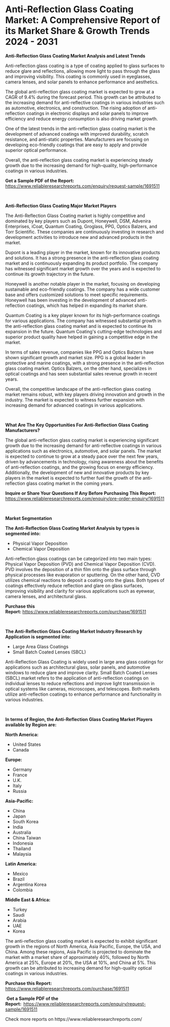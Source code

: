 <p><h1>Anti-Reflection Glass Coating Market: A Comprehensive Report of its Market Share & Growth Trends 2024 - 2031</h1></p><p><strong>Anti-Reflection Glass Coating Market Analysis and Latest Trends</strong></p>
<p><p>Anti-reflection glass coating is a type of coating applied to glass surfaces to reduce glare and reflections, allowing more light to pass through the glass and improving visibility. This coating is commonly used in eyeglasses, camera lenses, and solar panels to enhance performance and aesthetics.</p><p>The global anti-reflection glass coating market is expected to grow at a CAGR of 9.4% during the forecast period. This growth can be attributed to the increasing demand for anti-reflective coatings in various industries such as automotive, electronics, and construction. The rising adoption of anti-reflection coatings in electronic displays and solar panels to improve efficiency and reduce energy consumption is also driving market growth.</p><p>One of the latest trends in the anti-reflection glass coating market is the development of advanced coatings with improved durability, scratch resistance, and anti-static properties. Manufacturers are focusing on developing eco-friendly coatings that are easy to apply and provide superior optical performance.</p><p>Overall, the anti-reflection glass coating market is experiencing steady growth due to the increasing demand for high-quality, high-performance coatings in various industries.</p></p>
<p><strong>Get a Sample PDF of the Report:&nbsp;</strong> <a href="https://www.reliableresearchreports.com/enquiry/request-sample/1691511">https://www.reliableresearchreports.com/enquiry/request-sample/1691511</a></p>
<p>&nbsp;</p>
<p><strong>Anti-Reflection Glass Coating Major Market Players</strong></p>
<p><p>The Anti-Reflection Glass Coating market is highly competitive and dominated by key players such as Dupont, Honeywell, DSM, Advenira Enterprises, iCoat, Quantum Coating, Groglass, PPG, Optics Balzers, and Torr Scientific. These companies are continuously investing in research and development activities to introduce new and advanced products in the market.</p><p>Dupont is a leading player in the market, known for its innovative products and solutions. It has a strong presence in the anti-reflection glass coating market and is continuously expanding its product portfolio. The company has witnessed significant market growth over the years and is expected to continue its growth trajectory in the future.</p><p>Honeywell is another notable player in the market, focusing on developing sustainable and eco-friendly coatings. The company has a wide customer base and offers customized solutions to meet specific requirements. Honeywell has been investing in the development of advanced anti-reflection coatings, which has helped in expanding its market share.</p><p>Quantum Coating is a key player known for its high-performance coatings for various applications. The company has witnessed substantial growth in the anti-reflection glass coating market and is expected to continue its expansion in the future. Quantum Coating's cutting-edge technologies and superior product quality have helped in gaining a competitive edge in the market.</p><p>In terms of sales revenue, companies like PPG and Optics Balzers have shown significant growth and market size. PPG is a global leader in protective and marine coatings, with a strong presence in the anti-reflection glass coating market. Optics Balzers, on the other hand, specializes in optical coatings and has seen substantial sales revenue growth in recent years.</p><p>Overall, the competitive landscape of the anti-reflection glass coating market remains robust, with key players driving innovation and growth in the industry. The market is expected to witness further expansion with increasing demand for advanced coatings in various applications.</p></p>
<p>&nbsp;</p>
<p><strong>What Are The Key Opportunities For Anti-Reflection Glass Coating Manufacturers?</strong></p>
<p><p>The global anti-reflection glass coating market is experiencing significant growth due to the increasing demand for anti-reflective coatings in various applications such as electronics, automotive, and solar panels. The market is expected to continue to grow at a steady pace over the next few years, driven by advancements in technology, rising awareness about the benefits of anti-reflection coatings, and the growing focus on energy efficiency. Additionally, the development of new and innovative products by key players in the market is expected to further fuel the growth of the anti-reflection glass coating market in the coming years.</p></p>
<p><strong>Inquire or Share Your Questions If Any Before Purchasing This Report:</strong> <a href="https://www.reliableresearchreports.com/enquiry/pre-order-enquiry/1691511">https://www.reliableresearchreports.com/enquiry/pre-order-enquiry/1691511</a></p>
<p>&nbsp;</p>
<p><strong>Market Segmentation</strong></p>
<p><strong>The Anti-Reflection Glass Coating Market Analysis by types is segmented into:</strong></p>
<p><ul><li>Physical Vapor Deposition</li><li>Chemical Vapor Deposition</li></ul></p>
<p><p>Anti-reflection glass coatings can be categorized into two main types: Physical Vapor Deposition (PVD) and Chemical Vapor Deposition (CVD). PVD involves the deposition of a thin film onto the glass surface through physical processes like evaporation or sputtering. On the other hand, CVD utilizes chemical reactions to deposit a coating onto the glass. Both types of coatings effectively reduce reflection and glare on glass surfaces, improving visibility and clarity for various applications such as eyewear, camera lenses, and architectural glass.</p></p>
<p><strong>Purchase this Report:&nbsp;</strong><a href="https://www.reliableresearchreports.com/purchase/1691511">https://www.reliableresearchreports.com/purchase/1691511</a></p>
<p>&nbsp;</p>
<p><strong>The Anti-Reflection Glass Coating Market Industry Research by Application is segmented into:</strong></p>
<p><ul><li>Large Area Glass Coatings</li><li>Small Batch Coated Lenses (SBCL)</li></ul></p>
<p><p>Anti-Reflection Glass Coating is widely used in large area glass coatings for applications such as architectural glass, solar panels, and automotive windows to reduce glare and improve clarity. Small Batch Coated Lenses (SBCL) market refers to the application of anti-reflection coatings on individual lenses to reduce reflections and improve light transmission in optical systems like cameras, microscopes, and telescopes. Both markets utilize anti-reflection coatings to enhance performance and functionality in various industries.</p></p>
<p>&nbsp;</p>
<p><strong>In terms of Region, the Anti-Reflection Glass Coating Market Players available by Region are:</strong></p>
<p>
    <p> <strong> North America: </strong>
        <ul>
            <li>United States</li>
            <li>Canada</li>
        </ul>
        </p> 
    <p> <strong> Europe: </strong>
        <ul>
            <li>Germany</li>
            <li>France</li>
            <li>U.K.</li>
            <li>Italy</li>
            <li>Russia</li>
        </ul>
        </p> 
    <p> <strong> Asia-Pacific: </strong>
        <ul>
            <li>China</li>
            <li>Japan</li>
            <li>South Korea</li>
            <li>India</li>
            <li>Australia</li>
            <li>China Taiwan</li>
            <li>Indonesia</li>
            <li>Thailand</li>
            <li>Malaysia</li>
        </ul>
        </p> 
    <p> <strong> Latin America: </strong>
        <ul>
            <li>Mexico</li>
            <li>Brazil</li>
            <li>Argentina Korea</li>
            <li>Colombia</li>
        </ul>
        </p> 
    <p> <strong> Middle East & Africa: </strong>
        <ul>
            <li>Turkey</li>
            <li>Saudi</li>
            <li>Arabia</li>
            <li>UAE</li>
            <li>Korea</li>
        </ul>
    </p>
    </p>
<p><p>The anti-reflection glass coating market is expected to exhibit significant growth in the regions of North America, Asia Pacific, Europe, the USA, and China. Among these regions, Asia Pacific is projected to dominate the market with a market share of approximately 40%, followed by North America at 25%, Europe at 20%, the USA at 10%, and China at 5%. This growth can be attributed to increasing demand for high-quality optical coatings in various industries.</p></p>
<p><strong>Purchase this Report: </strong><a href="https://www.reliableresearchreports.com/purchase/1691511">https://www.reliableresearchreports.com/purchase/1691511</a></p>
<p>&nbsp;<strong>Get a Sample PDF of the Report:&nbsp;&nbsp;</strong><a href="https://www.reliableresearchreports.com/enquiry/request-sample/1691511">https://www.reliableresearchreports.com/enquiry/request-sample/1691511</a></p>
<p><strong></strong></p>
<p>Check more reports on https://www.reliableresearchreports.com/</p>